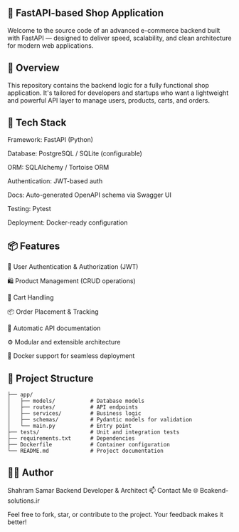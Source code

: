 ## 🛒 FastAPI-based Shop Application
Welcome to the source code of an advanced e-commerce backend built with FastAPI — designed to deliver speed, scalability, and clean architecture for modern web applications.

## 🚀 Overview
This repository contains the backend logic for a fully functional shop application. It's tailored for developers and startups who want a lightweight and powerful API layer to manage users, products, carts, and orders.

## 🧰 Tech Stack
Framework: FastAPI (Python)

Database: PostgreSQL / SQLite (configurable)

ORM: SQLAlchemy / Tortoise ORM

Authentication: JWT-based auth

Docs: Auto-generated OpenAPI schema via Swagger UI

Testing: Pytest

Deployment: Docker-ready configuration

## 📦 Features
🔐 User Authentication & Authorization (JWT)

🛍️ Product Management (CRUD operations)

🛒 Cart Handling

📦 Order Placement & Tracking

📃 Automatic API documentation

⚙️ Modular and extensible architecture

🐳 Docker support for seamless deployment

## 📁 Project Structure
```
├── app/
│   ├── models/           # Database models
│   ├── routes/           # API endpoints
│   ├── services/         # Business logic
│   ├── schemas/          # Pydantic models for validation
│   └── main.py           # Entry point
├── tests/                # Unit and integration tests
├── requirements.txt      # Dependencies
├── Dockerfile            # Container configuration
└── README.md             # Project documentation
```
## 🧑‍💻 Author
Shahram Samar Backend Developer & Architect 📫 Contact Me 🌐 Bcakend-solutions.ir

Feel free to fork, star, or contribute to the project. Your feedback makes it better! 
